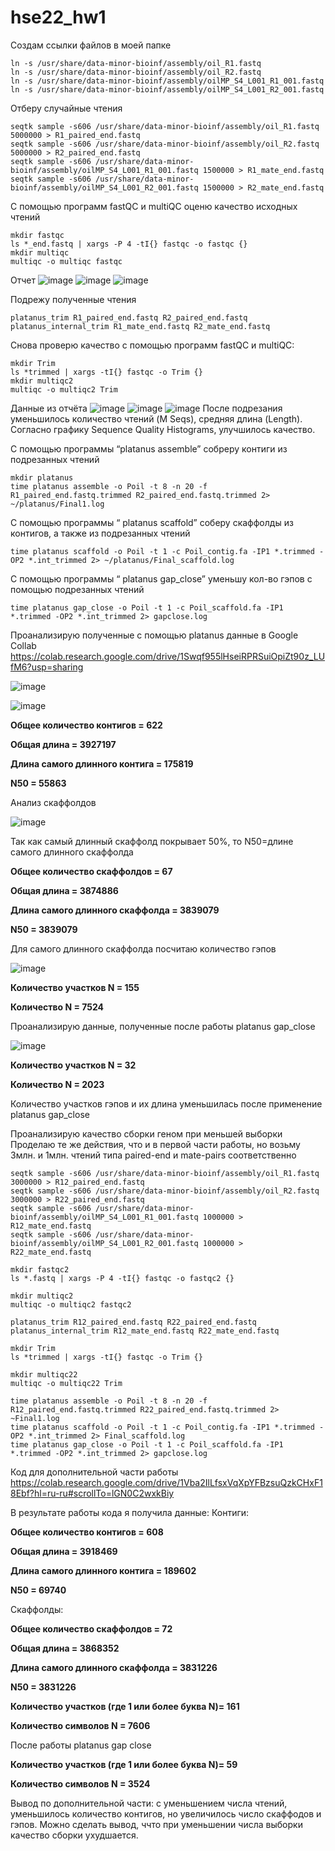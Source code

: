 # hse22_hw1
Создам ссылки файлов в моей папке
```
ln -s /usr/share/data-minor-bioinf/assembly/oil_R1.fastq  
ln -s /usr/share/data-minor-bioinf/assembly/oil_R2.fastq  
ln -s /usr/share/data-minor-bioinf/assembly/oilMP_S4_L001_R1_001.fastq  
ln -s /usr/share/data-minor-bioinf/assembly/oilMP_S4_L001_R2_001.fastq  
```
Отберу случайные чтения
```
seqtk sample -s606 /usr/share/data-minor-bioinf/assembly/oil_R1.fastq 5000000 > R1_paired_end.fastq  
seqtk sample -s606 /usr/share/data-minor-bioinf/assembly/oil_R2.fastq 5000000 > R2_paired_end.fastq  
seqtk sample -s606 /usr/share/data-minor-bioinf/assembly/oilMP_S4_L001_R1_001.fastq 1500000 > R1_mate_end.fastq   
seqtk sample -s606 /usr/share/data-minor-bioinf/assembly/oilMP_S4_L001_R2_001.fastq 1500000 > R2_mate_end.fastq   
```
С помощью программ fastQC и multiQC оценю качество исходных чтений
```
mkdir fastqc      
ls *_end.fastq | xargs -P 4 -tI{} fastqc -o fastqc {}  
mkdir multiqc      
multiqc -o multiqc fastqc
```
Отчет
![image](https://user-images.githubusercontent.com/114064027/193250715-c84dff96-19e6-40a5-b088-6195f6ed021e.png)
![image](https://user-images.githubusercontent.com/114064027/193250894-e50a027c-d528-4e9f-abe6-6a5c06d715ea.png)
![image](https://user-images.githubusercontent.com/114064027/193250981-226eb64f-2f73-4b3a-8485-a948d05ffa22.png)

Подрежу полученные чтения
```
platanus_trim R1_paired_end.fastq R2_paired_end.fastq
platanus_internal_trim R1_mate_end.fastq R2_mate_end.fastq
```
Снова проверю качество с помощью программ fastQC и multiQC:
```
mkdir Trim
ls *trimmed | xargs -tI{} fastqc -o Trim {}
mkdir multiqc2  
multiqc -o multiqc2 Trim 
```
Данные из отчёта
![image](https://user-images.githubusercontent.com/114064027/193251244-87bf7d02-a5b7-4731-bab7-684592eb2e8f.png)
![image](https://user-images.githubusercontent.com/114064027/193251301-f776798d-c723-4077-8e2e-c6cd52f8c7fc.png)
![image](https://user-images.githubusercontent.com/114064027/193251363-8c1997f7-ea59-407d-9dbc-3cee7a6ab3d5.png)
После подрезания уменьшилось количество чтений (M Seqs), средняя длина (Length). Согласно графику Sequence Quality Histograms, улучшилось качество.

С помощью программы “platanus assemble” собреру контиги из подрезанных чтений
```
mkdir platanus
time platanus assemble -o Poil -t 8 -n 20 -f R1_paired_end.fastq.trimmed R2_paired_end.fastq.trimmed 2> ~/platanus/Final1.log
```
С помощью программы “ platanus scaffold” соберу скаффолды из контигов, а также из подрезанных чтений

```
time platanus scaffold -o Poil -t 1 -c Poil_contig.fa -IP1 *.trimmed -OP2 *.int_trimmed 2> ~/platanus/Final_scaffold.log
```
С помощью программы “ platanus gap_close” уменьшу кол-во гэпов с помощью подрезанных чтений
```
time platanus gap_close -o Poil -t 1 -c Poil_scaffold.fa -IP1 *.trimmed -OP2 *.int_trimmed 2> gapclose.log
```
Проанализирую полученные с помощью platanus данные в Google Collab
https://colab.research.google.com/drive/1Swqf955lHseiRPRSuiOpiZt90z_LUfM6?usp=sharing

![image](https://user-images.githubusercontent.com/114064027/193808184-e27fea92-7335-482b-a7b2-5ca6e7284cda.png)

![image](https://user-images.githubusercontent.com/114064027/193808319-92383b0f-20fc-4edd-b1cc-346bcf951af6.png)


**Общее количество контигов = 622**

**Общая длина = 3927197**

**Длина самого длинного контига = 175819**

**N50 = 55863**

Анализ скаффолдов

![image](https://user-images.githubusercontent.com/114064027/193808468-ba232693-56ab-4882-b923-403435deca65.png)

Так как самый длинный скаффолд покрывает 50%, то N50=длине самого длинного скаффолда

**Общее количество скаффолдов = 67**

**Общая длина = 3874886**

**Длина самого длинного скаффолда = 3839079**

**N50 = 3839079**

Для самого длинного скаффолда посчитаю количество гэпов

![image](https://user-images.githubusercontent.com/114064027/193808825-1b2997c6-03cd-4e4d-a3da-88f1f32894db.png)


**Количество участков N = 155**

**Количество N = 7524**

Проанализирую данные, полученные после работы platanus gap_close

![image](https://user-images.githubusercontent.com/114064027/193808916-2e33a661-c1d6-4889-9221-05f9ac5fa257.png)

**Количество участков N = 32**

**Количество N = 2023**

Количество участков гэпов и их длина уменьшилась после применение platanus gap_close

Проанализирую качество сборки геном при меньшей выборки
Проделаю те же действия, что и в первой части работы, но возьму 3млн. и 1млн. чтений типа paired-end и mate-pairs соответственно
```
seqtk sample -s606 /usr/share/data-minor-bioinf/assembly/oil_R1.fastq 3000000 > R12_paired_end.fastq
seqtk sample -s606 /usr/share/data-minor-bioinf/assembly/oil_R2.fastq 3000000 > R22_paired_end.fastq
seqtk sample -s606 /usr/share/data-minor-bioinf/assembly/oilMP_S4_L001_R1_001.fastq 1000000 > R12_mate_end.fastq
seqtk sample -s606 /usr/share/data-minor-bioinf/assembly/oilMP_S4_L001_R2_001.fastq 1000000 > R22_mate_end.fastq

mkdir fastqc2
ls *.fastq | xargs -P 4 -tI{} fastqc -o fastqc2 {}

mkdir multiqc2
multiqc -o multiqc2 fastqc2

platanus_trim R12_paired_end.fastq R22_paired_end.fastq
platanus_internal_trim R12_mate_end.fastq R22_mate_end.fastq

mkdir Trim
ls *trimmed | xargs -tI{} fastqc -o Trim {}

mkdir multiqc22
multiqc -o multiqc22 Trim

time platanus assemble -o Poil -t 8 -n 20 -f R12_paired_end.fastq.trimmed R22_paired_end.fastq.trimmed 2> ~Final1.log
time platanus scaffold -o Poil -t 1 -c Poil_contig.fa -IP1 *.trimmed -OP2 *.int_trimmed 2> Final_scaffold.log
time platanus gap_close -o Poil -t 1 -c Poil_scaffold.fa -IP1 *.trimmed -OP2 *.int_trimmed 2> gapclose.log
```

Код для дополнительной части работы 
https://colab.research.google.com/drive/1Vba2IlLfsxVqXpYFBzsuQzkCHxF18Ebf?hl=ru-ru#scrollTo=lGN0C2wxkBiy

В результате работы кода я получила данные:
Контиги:

**Общее количество контигов = 608**

**Общая длина = 3918469**

**Длина самого длинного контига = 189602**

**N50 = 69740**

Скаффолды:

**Общее количество скаффолдов = 72**

**Общая длина = 3868352**

**Длина самого длинного скаффолда = 3831226**

**N50 = 3831226**

**Количество участков (где 1 или более буква N)= 161**

**Количество символов N = 7606**

После работы platanus gap close

**Количество участков (где 1 или более буква N)= 59**

**Количество символов N = 3524**

Вывод по дополнительной части: с уменьшением числа чтений, уменьшилось количество контигов, но увеличилось число скаффодов и гэпов. Можно сделать вывод, ччто при уменьшении числа выборки качество сборки ухудшается.  
